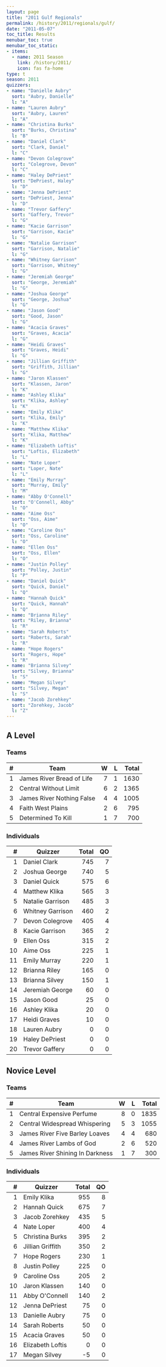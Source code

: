 ```yaml
---
layout: page
title: "2011 Gulf Regionals"
permalink: /history/2011/regionals/gulf/
date: "2011-05-07"
toc_title: Results
menubar_toc: true
menubar_toc_static:
- items:
  - name: 2011 Season
    link: /history/2011/
    icon: fas fa-home
type: t
season: 2011
quizzers:
- name: "Danielle Aubry"
  sort: "Aubry, Danielle"
  l: "A"
- name: "Lauren Aubry"
  sort: "Aubry, Lauren"
  l: "A"
- name: "Christina Burks"
  sort: "Burks, Christina"
  l: "B"
- name: "Daniel Clark"
  sort: "Clark, Daniel"
  l: "C"
- name: "Devon Colegrove"
  sort: "Colegrove, Devon"
  l: "C"
- name: "Haley DePriest"
  sort: "DePriest, Haley"
  l: "D"
- name: "Jenna DePriest"
  sort: "DePriest, Jenna"
  l: "D"
- name: "Trevor Gaffery"
  sort: "Gaffery, Trevor"
  l: "G"
- name: "Kacie Garrison"
  sort: "Garrison, Kacie"
  l: "G"
- name: "Natalie Garrison"
  sort: "Garrison, Natalie"
  l: "G"
- name: "Whitney Garrison"
  sort: "Garrison, Whitney"
  l: "G"
- name: "Jeremiah George"
  sort: "George, Jeremiah"
  l: "G"
- name: "Joshua George"
  sort: "George, Joshua"
  l: "G"
- name: "Jason Good"
  sort: "Good, Jason"
  l: "G"
- name: "Acacia Graves"
  sort: "Graves, Acacia"
  l: "G"
- name: "Heidi Graves"
  sort: "Graves, Heidi"
  l: "G"
- name: "Jillian Griffith"
  sort: "Griffith, Jillian"
  l: "G"
- name: "Jaron Klassen"
  sort: "Klassen, Jaron"
  l: "K"
- name: "Ashley Klika"
  sort: "Klika, Ashley"
  l: "K"
- name: "Emily Klika"
  sort: "Klika, Emily"
  l: "K"
- name: "Matthew Klika"
  sort: "Klika, Matthew"
  l: "K"
- name: "Elizabeth Loftis"
  sort: "Loftis, Elizabeth"
  l: "L"
- name: "Nate Loper"
  sort: "Loper, Nate"
  l: "L"
- name: "Emily Murray"
  sort: "Murray, Emily"
  l: "M"
- name: "Abby O'Connell"
  sort: "O'Connell, Abby"
  l: "O"
- name: "Aime Oss"
  sort: "Oss, Aime"
  l: "O"
- name: "Caroline Oss"
  sort: "Oss, Caroline"
  l: "O"
- name: "Ellen Oss"
  sort: "Oss, Ellen"
  l: "O"
- name: "Justin Polley"
  sort: "Polley, Justin"
  l: "P"
- name: "Daniel Quick"
  sort: "Quick, Daniel"
  l: "Q"
- name: "Hannah Quick"
  sort: "Quick, Hannah"
  l: "Q"
- name: "Brianna Riley"
  sort: "Riley, Brianna"
  l: "R"
- name: "Sarah Roberts"
  sort: "Roberts, Sarah"
  l: "R"
- name: "Hope Rogers"
  sort: "Rogers, Hope"
  l: "R"
- name: "Brianna Silvey"
  sort: "Silvey, Brianna"
  l: "S"
- name: "Megan Silvey"
  sort: "Silvey, Megan"
  l: "S"
- name: "Jacob Zorehkey"
  sort: "Zorehkey, Jacob"
  l: "Z"
---
```


## A Level

### Teams

|    # | Team                      |    W |    L | Total |
| ---: | ------------------------- | ---: | ---: | ----: |
|    1 | James River Bread of Life |    7 |    1 |  1630 |
|    2 | Central Without Limit     |    6 |    2 |  1365 |
|    3 | James River Nothing False |    4 |    4 |  1005 |
|    4 | Faith West Plains         |    2 |    6 |   795 |
|    5 | Determined To Kill        |    1 |    7 |   700 |

### Individuals

|    # | Quizzer          | Total |   QO |
| ---: | ---------------- | ----: | ---: |
|    1 | Daniel Clark     |   745 |    7 |
|    2 | Joshua George    |   740 |    5 |
|    3 | Daniel Quick     |   575 |    6 |
|    4 | Matthew Klika    |   565 |    3 |
|    5 | Natalie Garrison |   485 |    3 |
|    6 | Whitney Garrison |   460 |    2 |
|    7 | Devon Colegrove  |   405 |    4 |
|    8 | Kacie Garrison   |   365 |    2 |
|    9 | Ellen Oss        |   315 |    2 |
|   10 | Aime Oss         |   225 |    1 |
|   11 | Emily Murray     |   220 |    1 |
|   12 | Brianna Riley    |   165 |    0 |
|   13 | Brianna Silvey   |   150 |    1 |
|   14 | Jeremiah George  |    60 |    0 |
|   15 | Jason Good       |    25 |    0 |
|   16 | Ashley Klika     |    20 |    0 |
|   17 | Heidi Graves     |    10 |    0 |
|   18 | Lauren Aubry     |     0 |    0 |
|   19 | Haley DePriest   |     0 |    0 |
|   20 | Trevor Gaffery   |     0 |    0 |

## Novice Level

### Teams

|    # | Team                            |    W |    L | Total |
| ---: | ------------------------------- | ---: | ---: | ----: |
|    1 | Central Expensive Perfume       |    8 |    0 |  1835 |
|    2 | Central Widespread Whispering   |    5 |    3 |  1055 |
|    3 | James River Five Barley Loaves  |    4 |    4 |   680 |
|    4 | James River Lambs of God        |    2 |    6 |   520 |
|    5 | James River Shining In Darkness |    1 |    7 |   300 |

### Individuals

|    # | Quizzer          | Total |   QO |
| ---: | ---------------- | ----: | ---: |
|    1 | Emily Klika      |   955 |    8 |
|    2 | Hannah Quick     |   675 |    7 |
|    3 | Jacob Zorehkey   |   435 |    5 |
|    4 | Nate Loper       |   400 |    4 |
|    5 | Christina Burks  |   395 |    2 |
|    6 | Jillian Griffith |   350 |    2 |
|    7 | Hope Rogers      |   230 |    1 |
|    8 | Justin Polley    |   225 |    0 |
|    9 | Caroline Oss     |   205 |    2 |
|   10 | Jaron Klassen    |   140 |    0 |
|   11 | Abby O'Connell   |   140 |    2 |
|   12 | Jenna DePriest   |    75 |    0 |
|   13 | Danielle Aubry   |    75 |    0 |
|   14 | Sarah Roberts    |    50 |    0 |
|   15 | Acacia Graves    |    50 |    0 |
|   16 | Elizabeth Loftis |     0 |    0 |
|   17 | Megan Silvey     |    -5 |    0 |